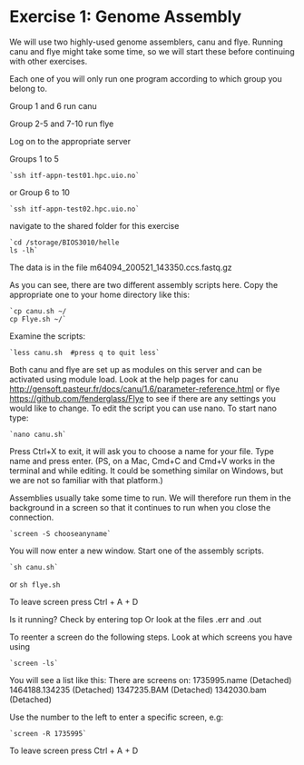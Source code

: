 # Exercise 1: Genome Assembly

We will use two highly-used genome assemblers, canu and flye. Running canu and flye might take some time, so we will start these before continuing with other exercises. 

Each one of you will only run one program according to which group you belong to. 

Group 1 and 6 run canu

Group 2-5 and 7-10 run flye

Log on to the appropriate server

Groups 1 to 5

	`ssh itf-appn-test01.hpc.uio.no`
        
or Group 6 to 10

	`ssh itf-appn-test02.hpc.uio.no`

navigate to the shared folder for this exercise 

	`cd /storage/BIOS3010/helle
	ls -lh`

The data is in the file m64094_200521_143350.ccs.fastq.gz

As you can see, there are two different assembly scripts here. Copy the appropriate one to your home directory like this:

	`cp canu.sh ~/
	cp Flye.sh ~/`

Examine the scripts:

	`less canu.sh  #press q to quit less`

Both canu and flye are set up as modules on this server and can be activated using module load. Look at the help pages for canu http://gensoft.pasteur.fr/docs/canu/1.6/parameter-reference.html or flye https://github.com/fenderglass/Flye to see if there are any settings you would like to change. To edit the script you can use nano. To start nano type:

	`nano canu.sh`

Press Ctrl+X to exit, it will ask you to choose a name for your file. Type name and press enter. 
(PS, on a Mac, Cmd+C and Cmd+V works in the terminal and while editing. It could be something similar on Windows, but we are not so familiar with that platform.)

Assemblies usually take some time to run. We will therefore run them in the background in a screen so that it continues to run when you close the connection. 

	`screen -S chooseanyname`

You will now enter a new window. Start one of the assembly scripts. 

	`sh canu.sh`
or
	`sh flye.sh`

To leave screen press Ctrl + A + D

Is it running? Check by entering top
Or look at the files .err and .out

To reenter a screen do the following steps. Look at which screens you have using

	`screen -ls`

You will see a list like this:
There are screens on:
	1735995.name	(Detached)
	1464188.134235	(Detached)
	1347235.BAM	(Detached)
	1342030.bam	(Detached)

Use the number to the left to enter a specific screen, e.g:

	`screen -R 1735995`

To leave screen press Ctrl + A + D




